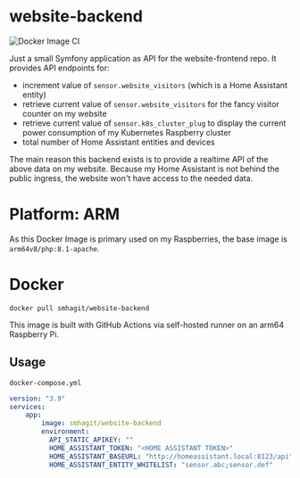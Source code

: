 # website-backend
![Docker Image CI](https://github.com/smhagit/website-backend/actions/workflows/docker-image.yml/badge.svg?branch=master)

Just a small Symfony application as API for the website-frontend repo. It provides API endpoints for:

- increment value of `sensor.website_visitors` (which is a Home Assistant entity)
- retrieve current value of `sensor.website_visitors` for the fancy visitor counter on my website
- retrieve current value of `sensor.k8s_cluster_plug` to display the current power consumption of my Kubernetes Raspberry cluster 
- total number of Home Assistant entities and devices

The main reason this backend exists is to provide a realtime API of the above data on my website. Because my Home Assistant is not behind the public ingress, the website won't have access to the needed data. 



# Platform: ARM
As this Docker Image is primary used on my Raspberries, the base image is `arm64v8/php:8.1-apache`.

# Docker
`docker pull smhagit/website-backend`

This image is built with GitHub Actions via self-hosted runner on an arm64 Raspberry Pi.


## Usage

`docker-compose.yml`
```yaml
version: "3.9"
services:
    app:
        image: smhagit/website-backend
        environment:
          API_STATIC_APIKEY: ""
          HOME_ASSISTANT_TOKEN: "<HOME ASSISTANT TOKEN>"
          HOME_ASSISTANT_BASEURL: "http://homeassistant.local:8123/api"
          HOME_ASSISTANT_ENTITY_WHITELIST: "sensor.abc;sensor.def"
```
